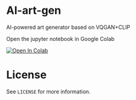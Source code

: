 # AI-art-gen
AI-powered art generator based on VQGAN+CLIP

Open the jupyter notebook in Google Colab

[![Open In Colab](https://colab.research.google.com/assets/colab-badge.svg)](https://colab.research.google.com/github/rxchit/AI-art-gen/blob/main/ArtFromText_AI.ipynb)

# License
See ```LICENSE``` for more information.
